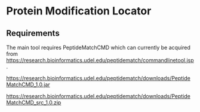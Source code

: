 # Protein Modification Locator



##	Requirements

The main tool requires PeptideMatchCMD which can currently be acquired from https://research.bioinformatics.udel.edu/peptidematch/commandlinetool.jsp.


https://research.bioinformatics.udel.edu/peptidematch/downloads/PeptideMatchCMD_1.0.jar

https://research.bioinformatics.udel.edu/peptidematch/downloads/PeptideMatchCMD_src_1.0.zip




